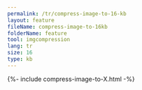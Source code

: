 ```yaml
---
permalink: /tr/compress-image-to-16-kb
layout: feature
fileName: compress-image-to-16kb
folderName: feature
tool: imgcompression
lang: tr
size: 16
type: kb
---
```


{%- include compress-image-to-X.html -%}
